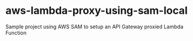 # aws-lambda-proxy-using-sam-local
Sample project using AWS SAM to setup an API Gateway proxied Lambda Function
